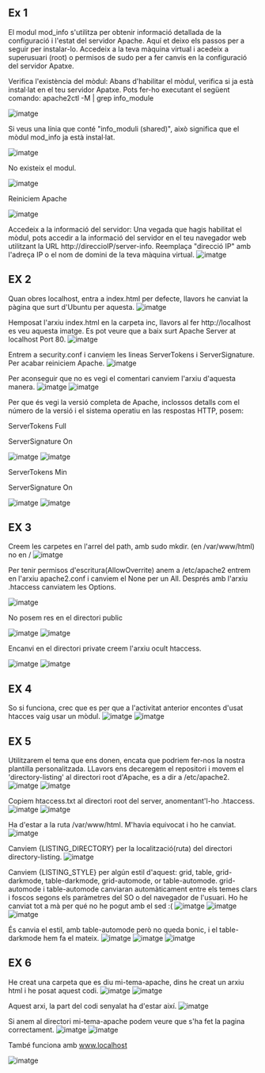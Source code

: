 ## Ex 1
El modul mod_info s'utilitza per obtenir informació detallada de la configuració i l'estat del servidor Apache. Aquí et deixo els passos per a seguir per instalar-lo.
Accedeix a la teva màquina virtual i acedeix a superusuari (root) o permisos de sudo per a fer canvis en la configuració del servidor Apatxe.

Verifica l'existència del mòdul: Abans d'habilitar el mòdul, verifica si ja està instal·lat en el teu servidor Apatxe. Pots fer-ho executant el següent comando:
apache2ctl -M | grep info_module

![imatge](https://github.com/mmonpeat/Desplegament_Aplicacions_Web/assets/115364869/a1560adf-23dd-470f-95b2-386228e421a1)

Si veus una línia que conté "info_moduli (shared)", això significa que el mòdul mod_info ja està instal·lat.

![imatge](https://github.com/mmonpeat/Desplegament_Aplicacions_Web/assets/115364869/c8c939bf-6972-472f-a3fd-8334942406d5)

No existeix el modul.

![imatge](https://github.com/mmonpeat/Desplegament_Aplicacions_Web/assets/115364869/9ac5be44-c2dd-4583-b1f0-21784363607f)

Reiniciem Apache

![imatge](https://github.com/mmonpeat/Desplegament_Aplicacions_Web/assets/115364869/5d554f77-c075-474a-b80e-96820722e3b7)

Accedeix a la informació del servidor: Una vegada que hagis habilitat el mòdul, pots accedir a la informació del servidor
en el teu navegador web utilitzant la URL http://direccioIP/server-info. Reemplaça "direcció IP" amb l'adreça IP o el nom de domini de la teva màquina virtual.
![imatge](https://github.com/mmonpeat/Desplegament_Aplicacions_Web/assets/115364869/5b1dfb99-9e87-45c6-a2db-3076b05b75db)

## EX 2

Quan obres localhost, entra a index.html per defecte, llavors he canviat la pàgina que surt d'Ubuntu per aquesta.
![imatge](https://github.com/mmonpeat/Desplegament_Aplicacions_Web/assets/115364869/eadddaf4-d483-4faf-ae70-5c09885beed2)

Hemposat l'arxiu index.html en la carpeta inc, llavors al fer http://localhost es veu aquesta imatge. Es pot veure que a baix surt Apache Server at localhost Port 80.
![imatge](https://github.com/mmonpeat/Desplegament_Aplicacions_Web/assets/115364869/10b80c90-29ac-41f3-97d7-6d62fa97cb1e)

Entrem a security.conf i canviem les lineas ServerTokens i ServerSignature. Per acabar reiniciem Apache.
![imatge](https://github.com/mmonpeat/Desplegament_Aplicacions_Web/assets/115364869/22638131-5f66-4f17-8101-27d2d5448954)

Per aconseguir que no es vegi el comentari canviem l'arxiu d'aquesta manera.
![imatge](https://github.com/mmonpeat/Desplegament_Aplicacions_Web/assets/115364869/ab824ed0-7fe8-4de8-97ff-8c8c36756560)
![imatge](https://github.com/mmonpeat/Desplegament_Aplicacions_Web/assets/115364869/8d070471-8e73-49ce-abfe-dfa95bff248a)

Per que és vegi la versió completa de Apache, inclossos detalls com el número de la versió i el sistema operatiu en las respostas HTTP, posem:

ServerTokens Full

ServerSignature On

![imatge](https://github.com/mmonpeat/Desplegament_Aplicacions_Web/assets/115364869/f673d286-72a8-4032-93d8-bc1d782053b9)
![imatge](https://github.com/mmonpeat/Desplegament_Aplicacions_Web/assets/115364869/55539f48-9f17-4ab5-af13-03e614b7944b)


ServerTokens Min

ServerSignature On

![imatge](https://github.com/mmonpeat/Desplegament_Aplicacions_Web/assets/115364869/2f4f4c33-4f63-42b3-b16f-6d80199474d7)
![imatge](https://github.com/mmonpeat/Desplegament_Aplicacions_Web/assets/115364869/3cf258c4-9423-456b-8333-a974f4a648f8)

## EX 3

Creem les carpetes en l'arrel del path, amb sudo mkdir. (en /var/www/html) no en /
![imatge](https://github.com/mmonpeat/Desplegament_Aplicacions_Web/assets/115364869/bca81598-cd25-4fdd-9678-15df613565c5)

Per tenir permisos d'escritura(AllowOverrite) anem a /etc/apache2 entrem en l'arxiu apache2.conf i canviem el None per un All.
Després amb l'arxiu .htaccess canviatem les Options.

![imatge](https://github.com/mmonpeat/Desplegament_Aplicacions_Web/assets/115364869/305b850b-237a-4bc7-bf92-0ef90937da4f)

No posem res en el directori public

![imatge](https://github.com/mmonpeat/Desplegament_Aplicacions_Web/assets/115364869/ee6ae80b-ac8b-4a43-a9a9-dfa508ffc1b0)
![imatge](https://github.com/mmonpeat/Desplegament_Aplicacions_Web/assets/115364869/30e547b0-89d8-4213-a4d6-2f86b2b0c374)

Encanvi en el directori private creem l'arxiu ocult htaccess.

![imatge](https://github.com/mmonpeat/Desplegament_Aplicacions_Web/assets/115364869/366228b3-c35e-4bf0-b65c-9174a7b29c3c)
![imatge](https://github.com/mmonpeat/Desplegament_Aplicacions_Web/assets/115364869/48f1985a-a9e2-47a4-afd5-4fcf8f6b95fc)

## EX 4

So si funciona, crec que es per que a l'activitat anterior encontes d'usat htacces vaig usar un mòdul.
![imatge](https://github.com/mmonpeat/Desplegament_Aplicacions_Web/assets/115364869/ee6c22c6-1538-4cbf-a085-d9bb337df408)
![imatge](https://github.com/mmonpeat/Desplegament_Aplicacions_Web/assets/115364869/c9f7bfda-7386-4b03-b6b4-d85e8aab3254)

## EX 5

Utilitzarem el tema que ens donen, encata que podriem fer-nos la nostra plantilla personalitzada.
LLavors ens decaregem el repositori i movem el 'directory-listing' al directori root d'Apache, es a dir a /etc/apache2.
![imatge](https://github.com/mmonpeat/Desplegament_Aplicacions_Web/assets/115364869/8c9713c8-ebd7-4de7-87c4-238c5e26e266)
![imatge](https://github.com/mmonpeat/Desplegament_Aplicacions_Web/assets/115364869/6eeaeaec-89d9-429b-92f1-71f049c542da)

Copiem htaccess.txt al directori root del server, anomentant'l-ho .htaccess.
![imatge](https://github.com/mmonpeat/Desplegament_Aplicacions_Web/assets/115364869/7dbb77df-c4ee-4e94-bdd0-2045a4c54d6c)
![imatge](https://github.com/mmonpeat/Desplegament_Aplicacions_Web/assets/115364869/f4ec1a1d-728d-4247-84d5-07540f244a87)

Ha d'estar a la ruta /var/www/html. M'havia equivocat i ho he canviat.
![imatge](https://github.com/mmonpeat/Desplegament_Aplicacions_Web/assets/115364869/efe1d19e-b42a-465b-a37f-47db0aeb6819)


Canviem {LISTING_DIRECTORY} per la localització(ruta) del directori directory-listing.
![imatge](https://github.com/mmonpeat/Desplegament_Aplicacions_Web/assets/115364869/6f77bdb0-6bd6-4fc0-b13f-cba69f2ed40e)

Canviem {LISTING_STYLE} per algún estil d'aquest: grid, table, grid-darkmode, table-darkmode, grid-automode, or table-automode.
grid-automode i table-automode canviaran automàticament entre els temes clars i foscos segons els paràmetres del SO o del navegador de l'usuari.
Ho he canviat tot a mà per qué no he pogut amb el sed :(
![imatge](https://github.com/mmonpeat/Desplegament_Aplicacions_Web/assets/115364869/f10c36fc-ce85-406d-8dcc-58a63677985f)
![imatge](https://github.com/mmonpeat/Desplegament_Aplicacions_Web/assets/115364869/0133226e-beed-4c8b-9a8c-ee5e6fffb027)
![imatge](https://github.com/mmonpeat/Desplegament_Aplicacions_Web/assets/115364869/c550ec52-6060-4e59-9d77-fdb522ab0409)


És canvia el estil, amb table-automode però no queda bonic, i el table-darkmode hem fa el mateix.
![imatge](https://github.com/mmonpeat/Desplegament_Aplicacions_Web/assets/115364869/dd9bc236-0ee2-424f-a6fb-465b21dd7821)
![imatge](https://github.com/mmonpeat/Desplegament_Aplicacions_Web/assets/115364869/ae27179c-3372-4349-aae5-b987631c14e8)
![imatge](https://github.com/mmonpeat/Desplegament_Aplicacions_Web/assets/115364869/54a96a8b-d31a-48ac-80e2-56f3a252dd09)

## EX 6
He creat una carpeta que es diu mi-tema-apache, dins he creat un arxiu html i he posat aquest codi.
![imatge](https://github.com/mmonpeat/Desplegament_Aplicacions_Web/assets/115364869/e1767adb-92ac-414b-b0ec-c3c65ed6b577)
![imatge](https://github.com/mmonpeat/Desplegament_Aplicacions_Web/assets/115364869/0ab41fb2-cfff-455a-86ac-fa2f3bdaaeed)

Aquest arxi, la part del codi senyalat ha d'estar així.
![imatge](https://github.com/mmonpeat/Desplegament_Aplicacions_Web/assets/115364869/75aef9bc-6275-47f3-8910-983b39170120)

Si anem al directori mi-tema-apache podem veure que s'ha fet la pagina correctament.
![imatge](https://github.com/mmonpeat/Desplegament_Aplicacions_Web/assets/115364869/5d6a7905-ef07-4df7-9d3e-d6e8fcf3d244)
![imatge](https://github.com/mmonpeat/Desplegament_Aplicacions_Web/assets/115364869/102a4656-d768-4d31-b7cc-9f3f7a4fcdf3)

També funciona amb www.localhost

![imatge](https://github.com/mmonpeat/Desplegament_Aplicacions_Web/assets/115364869/6002de5d-7d03-4149-91a1-25149f65307b)



